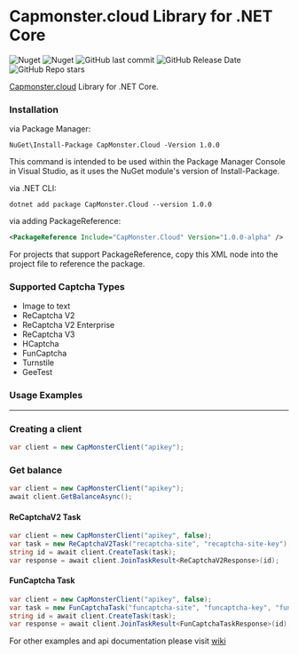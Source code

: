 ﻿# Capmonster.cloud Library for .NET Core
![Nuget](https://img.shields.io/nuget/dt/CapMonster.Cloud?style=for-the-badge) ![Nuget](https://img.shields.io/nuget/v/CapMonster.Cloud?style=for-the-badge) ![GitHub last commit](https://img.shields.io/github/last-commit/alperensert/CapMonster.Cloud?style=for-the-badge) ![GitHub Release Date](https://img.shields.io/github/release-date/alperensert/CapMonster.Cloud?style=for-the-badge) ![GitHub Repo stars](https://img.shields.io/github/stars/alperensert/CapMonster.Cloud?style=for-the-badge)

[Capmonster.cloud](https://capmonster.cloud) Library for .NET Core.

### Installation
via Package Manager:
```
NuGet\Install-Package CapMonster.Cloud -Version 1.0.0
```
This command is intended to be used within the Package Manager Console in Visual Studio, as it uses the NuGet module's version of Install-Package.

via .NET CLI:
```ssh
dotnet add package CapMonster.Cloud --version 1.0.0
```

via adding PackageReference:
```xml
<PackageReference Include="CapMonster.Cloud" Version="1.0.0-alpha" />
```
For projects that support PackageReference, copy this XML node into the project file to reference the package.

### Supported Captcha Types
- Image to text
- ReCaptcha V2
- ReCaptcha V2 Enterprise
- ReCaptcha V3
- HCaptcha
- FunCaptcha
- Turnstile
- GeeTest

### Usage Examples
---
### Creating a client
```csharp
var client = new CapMonsterClient("apikey");
```
### Get balance
```csharp
var client = new CapMonsterClient("apikey");
await client.GetBalanceAsync();
```
#### ReCaptchaV2 Task
```csharp
var client = new CapMonsterClient("apikey", false);
var task = new ReCaptchaV2Task("recaptcha-site", "recaptcha-site-key");
string id = await client.CreateTask(task);
var response = await client.JoinTaskResult<ReCaptchaV2Response>(id);
```

#### FunCaptcha Task
```csharp
var client = new CapMonsterClient("apikey", false);
var task = new FunCaptchaTask("funcaptcha-site", "funcaptcha-key", "funcaptcha-js-source");
string id = await client.CreateTask(task);
var response = await client.JoinTaskResult<FunCaptchaTaskResponse>(id);
```

For other examples and api documentation please visit [wiki](https://zennolab.atlassian.net/wiki/spaces/APIS/pages/491575/English+Documentation)